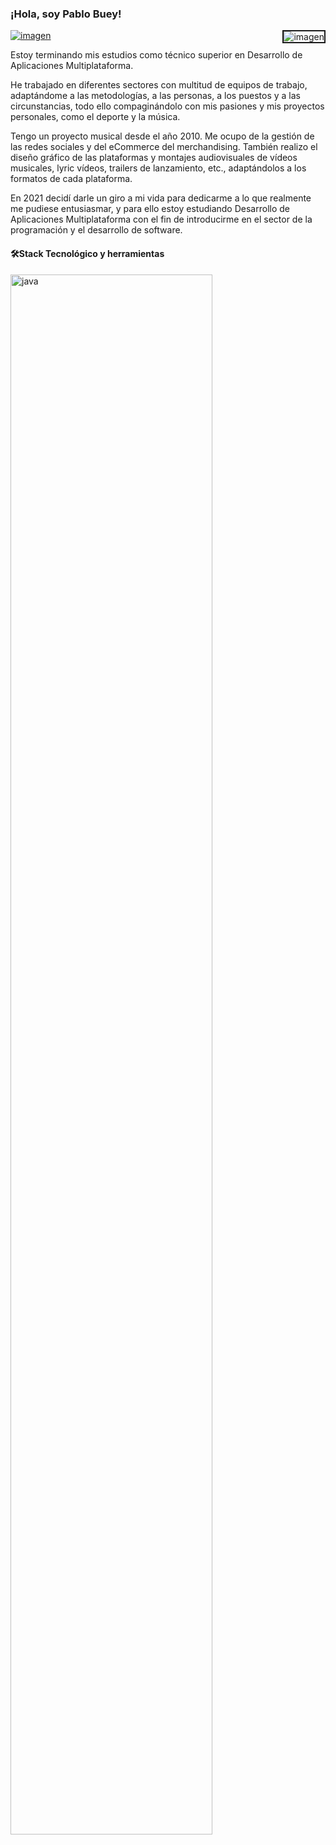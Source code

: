 



<h3>¡Hola, soy Pablo Buey!</h3>



<a href="https://www.linkedin.com/in/pablobueymartin/">
 
<img alt="imagen" src="https://user-images.githubusercontent.com/94113076/214281997-61ef437e-1510-4fb0-9f21-6aa20a5471d5.png"> 
 </a>

<img alt="imagen" align="right" border="2px solid white" border-radius="20px" src="https://user-images.githubusercontent.com/94113076/214291549-7dca8799-15b5-43d2-b9a8-5a0e750c3a21.png"> 

Estoy terminando mis estudios como técnico superior en Desarrollo de Aplicaciones Multiplataforma.

He trabajado en diferentes sectores con multitud de equipos de trabajo, adaptándome a las metodologías, a las personas, a los puestos y a las circunstancias, todo ello compaginándolo con mis pasiones y mis proyectos personales, como el deporte y la música.

Tengo un proyecto musical desde el año 2010. Me ocupo de la gestión de las redes sociales y del eCommerce del merchandising. También realizo el diseño gráfico de las plataformas y montajes audiovisuales de vídeos musicales, lyric vídeos, trailers de lanzamiento, etc., adaptándolos a los formatos de cada plataforma.

En 2021 decidí darle un giro a mi vida para dedicarme a lo que realmente me pudiese entusiasmar, y para ello estoy estudiando Desarrollo de Aplicaciones Multiplataforma con el fin de introducirme en el sector de la programación y el desarrollo de software.

<h4>🛠Stack Tecnológico y herramientas</h4>
 <img alt="java" width="80%" height="80%" src="https://user-images.githubusercontent.com/94113076/214289746-6e0df92f-7196-4961-9db7-70205043abbc.png">



<!--
**pablobuey/pablobuey** is a ✨ _special_ ✨ repository because its `README.md` (this file) appears on your GitHub profile.

Here are some ideas to get you started:

- I’m a software development student!

